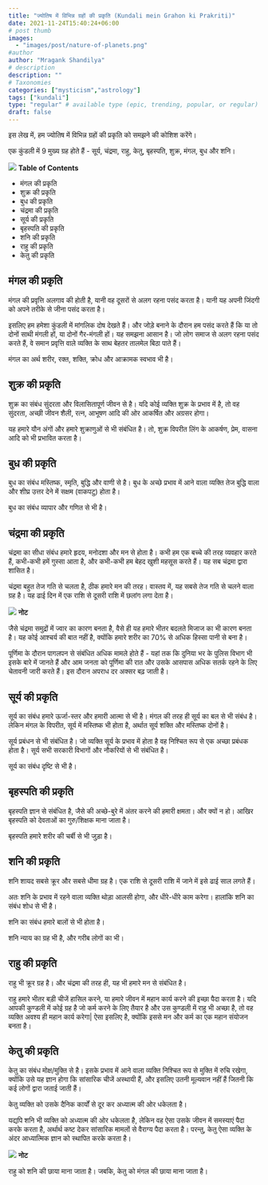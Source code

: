 ```yaml
---
title: "ज्योतिष में विभिन्न ग्रहों की प्रकृति (Kundali mein Grahon ki Prakriti)"
date: 2021-11-24T15:40:24+06:00
# post thumb
images:
  - "images/post/nature-of-planets.png"
#author
author: "Mragank Shandilya"
# description
description: ""
# Taxonomies
categories: ["mysticism","astrology"]
tags: ["kundali"]
type: "regular" # available type (epic, trending, popular, or regular)
draft: false
---
```


इस लेख में, हम ज्योतिष में विभिन्न ग्रहों की प्रकृति को समझने की कोशिश करेंगे।

एक कुंडली में 9 मुख्य ग्रह होते हैं - सूर्य, चंद्रमा, राहु, केतु, बृहस्पति, शुक्र, मंगल, बुध और शनि।

<div class="toc-mak">
  <img src="../../../images/pencil.png">
  <b>Table of Contents</b>
  <ul>
  <li>मंगल की प्रकृति</li>
  <li>शुक्र की प्रकृति</li> 
  <li>बुध की प्रकृति</li>
  <li>चंद्रमा की प्रकृति</li>
  <li>सूर्य की प्रकृति</li>
  <li>बृहस्पति की प्रकृति</li> 
  <li>शनि की प्रकृति</li>
  <li>राहु की प्रकृति</li>
  <li>केतु की प्रकृति</li>
  </ul>
</div>

## मंगल की प्रकृति

मंगल की प्रवृत्ति अलगाव की होती है, यानी वह दूसरों से अलग रहना पसंद करता है। यानी यह अपनी जिंदगी को अपने तरीके से जीना पसंद करता है।

इसलिए हम हमेशा कुंडली में मांगलिक दोष देखते हैं। और जोड़े बनाने के दौरान हम पसंद करते हैं कि या तो दोनों साथी मंगली हों, या दोनों गैर-मंगली हों। यह समझना आसान है। जो लोग समाज से अलग रहना पसंद करते हैं, वे समान प्रवृत्ति वाले व्यक्ति के साथ बेहतर तालमेल बिठा पाते हैं।

मंगल का अर्थ शरीर, रक्त, शक्ति, क्रोध और आक्रामक स्वभाव भी है।

## शुक्र की प्रकृति

शुक्र का संबंध सुंदरता और विलासितापूर्ण जीवन से है। यदि कोई व्यक्ति शुक्र के प्रभाव में है, तो वह सुंदरता, अच्छी जीवन शैली, रत्न, आभूषण आदि की ओर आकर्षित और अग्रसर होगा।

यह हमारे यौन अंगों और हमारे शुक्राणुओं से भी संबंधित है। तो, शुक्र विपरीत लिंग के आकर्षण, प्रेम, वासना आदि को भी प्रभावित करता है।

## बुध की प्रकृति

बुध का संबंध मस्तिष्क, स्मृति, बुद्धि और वाणी से है। बुध के अच्छे प्रभाव में आने वाला व्यक्ति तेज बुद्धि वाला और शीघ्र उत्तर देने में सक्षम (वाकपटु) होता है।

बुध का संबंध व्यापार और गणित से भी है।

## चंद्रमा की प्रकृति

चंद्रमा का सीधा संबंध हमारे हृदय, मनोदशा और मन से होता है। कभी हम एक बच्चे की तरह व्यवहार करते हैं, कभी-कभी हमें गुस्सा आता है, और कभी-कभी हम बेहद खुशी महसूस करते हैं। यह सब चंद्रमा द्वारा शासित है।

चंद्रमा बहुत तेज गति से चलता है, ठीक हमारे मन की तरह। वास्तव में, यह सबसे तेज गति से चलने वाला ग्रह है। यह ढाई दिन में एक राशि से दूसरी राशि में छलांग लगा देता है।

<div class="toc-mak">
  <img src="../../../images/pencil.png">
  <b>नोट</b><br>

जैसे चंद्रमा समुद्रों में ज्वार का कारण बनता है, वैसे ही यह हमारे भीतर बदलते मिजाज का भी कारण बनता है। यह कोई आश्चर्य की बात नहीं है, क्योंकि हमारे शरीर का 70% से अधिक हिस्सा पानी से बना है। 

पूर्णिमा के दौरान पागलपन से संबंधित अधिक मामले होते हैं - यहां तक कि दुनिया भर के पुलिस विभाग भी इसके बारे में जानते हैं और आम जनता को पूर्णिमा की रात और उसके आसपास अधिक सतर्क रहने के लिए चेतावनी जारी करते हैं। इस दौरान अपराध दर अक्सर बढ़ जाती है।
</div>

## सूर्य की प्रकृति

सूर्य का संबंध हमारे ऊर्जा-स्तर और हमारी आत्मा से भी है। मंगल की तरह ही सूर्य का बल से भी संबंध है। लेकिन मंगल के विपरीत, सूर्य में मस्तिष्क भी होता है, अर्थात सूर्य शक्ति और मस्तिष्क दोनों है।

सूर्य प्रबंधन से भी संबंधित है। जो व्यक्ति सूर्य के प्रभाव में होता है वह निश्चित रूप से एक अच्छा प्रबंधक होता है। सूर्य सभी सरकारी विभागों और नौकरियों से भी संबंधित है।

सूर्य का संबंध दृष्टि से भी है।

## बृहस्पति की प्रकृति

बृहस्पति ज्ञान से संबंधित है, जैसे की अच्छे-बुरे में अंतर करने की हमारी क्षमता। और क्यों न हो। आखिर बृहस्पति को देवताओं का गुरु/शिक्षक माना जाता है।

बृहस्पति हमारे शरीर की चर्बी से भी जुड़ा है।

## शनि की प्रकृति

शनि शायद सबसे क्रूर और सबसे धीमा ग्रह है। एक राशि से दूसरी राशि में जाने में इसे ढाई साल लगते हैं।

अतः शनि के प्रभाव में रहने वाला व्यक्ति थोड़ा आलसी होगा, और धीरे-धीरे काम करेगा। हालांकि शनि का संबंध शोध से भी है।

शनि का संबंध हमारे बालों से भी होता है।

शनि न्याय का ग्रह भी है, और गरीब लोगों का भी।

## राहु की प्रकृति

राहु भी क्रूर ग्रह है। और चंद्रमा की तरह ही, यह भी हमारे मन से संबंधित है।

राहु हमारे भीतर बड़ी चीजें हासिल करने, या हमारे जीवन में महान कार्य करने की इच्छा पैदा करता है। यदि आपकी कुण्डली में कोई ग्रह है जो कर्म करने के लिए तैयार है और उस कुण्डली में राहु भी अच्छा है, तो वह व्यक्ति अवश्य ही महान कार्य करेगा| ऐसा इसलिए है, क्योंकि इससे मन और कर्म का एक महान संयोजन बनता है।

## केतु की प्रकृति

केतु का संबंध मोक्ष/मुक्ति से है। इसके प्रभाव में आने वाला व्यक्ति निश्चित रूप से मुक्ति में रुचि रखेगा, क्योंकि उसे यह ज्ञान होगा कि सांसारिक चीजें अस्थायी हैं, और इसलिए उतनी मूल्यवान नहीं हैं जितनी कि कई लोगों द्वारा जताई जाती हैं।

केतु व्यक्ति को उसके दैनिक कार्यों से दूर कर अध्यात्म की ओर धकेलता है। 

यद्यपि शनि भी व्यक्ति को अध्यात्म की ओर धकेलता है, लेकिन वह ऐसा उसके जीवन में समस्याएं पैदा करके करता है, अर्थार्थ कष्ट देकर सांसारिक मामलों से वैराग्य पैदा करता है। परन्तु, केतु ऐसा व्यक्ति के अंदर आध्यात्मिक ज्ञान को स्थापित करके करता है।

<div class="toc-mak">
  <img src="../../../images/pencil.png">
  <b>नोट</b><br>

राहु को शनि की छाया माना जाता है। जबकि, केतु को मंगल की छाया माना जाता है।
</div>
